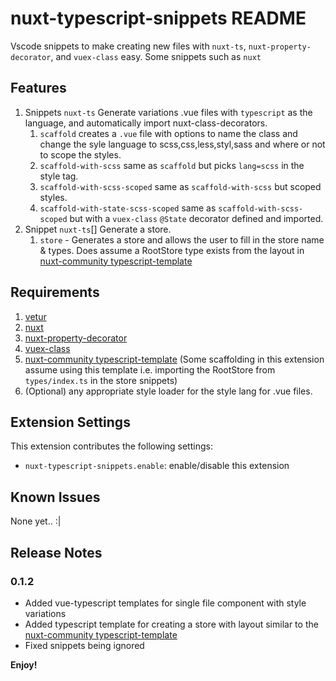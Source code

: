 # nuxt-typescript-snippets README

Vscode snippets to make creating new files with `nuxt-ts`, `nuxt-property-decorator`, and `vuex-class` easy.
Some snippets such as `nuxt `

## Features

1. Snippets `nuxt-ts`  Generate variations .vue files with `typescript` as the language, and automatically import nuxt-class-decorators.
   1. `scaffold` creates a `.vue` file with options to name the class and change the syle language to scss,css,less,styl,sass and where or not to scope the styles.
   2. `scaffold-with-scss` same as `scaffold` but picks `lang=scss` in the style tag.
   3. `scaffold-with-scss-scoped` same as `scaffold-with-scss` but scoped styles.
   4. `scaffold-with-state-scss-scoped` same as `scaffold-with-scss-scoped` but with a `vuex-class` `@State` decorator defined and imported.
2. Snippet `nuxt-ts`[] Generate a store.
   1. `store` - Generates a store and allows the user to fill in the store name & types. Does assume a RootStore type exists from the layout in [nuxt-community typescript-template](https://github.com/nuxt-community/typescript-template)

## Requirements
1. [vetur](https://github.com/vuejs/vetur)
2. [nuxt](https://github.com/nuxt/nuxt.js)
3. [nuxt-property-decorator](https://github.com/nuxt-community/nuxt-property-decorator)
4. [vuex-class](https://github.com/ktsn/vuex-class)
5. [nuxt-community typescript-template](https://github.com/nuxt-community/typescript-template) (Some scaffolding in this extension assume using this template i.e. importing the RootStore from `types/index.ts` in the store snippets)
6. (Optional) any appropriate style loader for the style lang for .vue files.

## Extension Settings

This extension contributes the following settings:

* `nuxt-typescript-snippets.enable`: enable/disable this extension

## Known Issues
None yet.. :|

## Release Notes

### 0.1.2
- Added vue-typescript templates for single file component with style variations
- Added typescript template for creating a store with layout similar to the [nuxt-community typescript-template](https://github.com/nuxt-community/typescript-template)
- Fixed snippets being ignored 

**Enjoy!**
